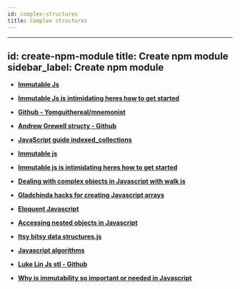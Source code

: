 ```yaml
---
id: complex-structures
title: Complex structures
---
```

---
id: create-npm-module
title: Create npm module
sidebar_label: Create npm module
---


- [**Immutable Js**](https://facebook.github.io/immutable-js/docs/#/)
- [**Immutable Js is intimidating heres how to get started**](https://medium.freecodecamp.org/immutable-js-is-intimidating-heres-how-to-get-started-2db1770466d6)
- [**Github - Yomguithereal/mnemonist**](https://github.com/Yomguithereal/mnemonist)
- [**Andrew Grewell structy - Github**](https://github.com/andrewgrewell/structy)
- [**JavaScript guide indexed_collections**](https://developer.mozilla.org/en-US/docs/Web/JavaScript/Guide/Indexed_collections)
- [**Immutable js**](https://facebook.github.io/immutable-js/docs/#/)
- [**Immutable js is intimidating heres how to get started**](https://medium.freecodecamp.org/immutable-js-is-intimidating-heres-how-to-get-started-2db1770466d6)
- [**Dealing with complex objects in Javascript with walk js**](https://medium.com/front-end-weekly/dealing-with-complex-objects-in-javascript-with-walk-js-a5826c64569f)

- [**Gladchinda hacks for creating Javascript arrays**](https://medium.freecodecamp.org/https-medium-com-gladchinda-hacks-for-creating-javascript-arrays-a1b80cb372b)
- [**Eloquent Javascript**](https://eloquentjavascript.net/04_data.html)
- [**Accessing nested objects in Javascript**](https://hackernoon.com/accessing-nested-objects-in-javascript-f02f1bd6387f)
- [**Itsy bitsy data structures.js**](https://github.com/jamiebuilds/itsy-bitsy-data-structures/blob/master/itsy-bitsy-data-structures.js)
- [**Javascript algorithms**](https://github.com/trekhleb/javascript-algorithms)
- [**Luke Lin Js stl - Github**](https://github.com/LukeLin/js-stl)
- [**Why is immutability so important or needed in Javascript**](https://stackoverflow.com/questions/34385243/why-is-immutability-so-important-or-needed-in-javascript)



<!-- 


observer pattern js
https://medium.com/@patrickackerman/the-observer-pattern-with-vanilla-javascript-8f85ea05eaa8
https://pawelgrzybek.com/the-observer-pattern-in-javascript-explained/
https://joshbedo.github.io/JS-Design-Patterns/
https://medium.com/@majdasab/observer-pattern-with-javascript-es6-classes-2a19851e1506
https://www.sitepoint.com/javascript-design-patterns-observer-pattern/




https://www.google.com/search?rlz=1C1GCEA_enUA850UA850&ei=pUMNXZD3AemBk74P4rmJ2AY&q=js+patterns+templates&oq=js+patterns+tem&gs_l=psy-ab.3.0.33i21l2.537678.547116..548682...1.0..0.120.1329.15j1......0....1..gws-wiz.......0i71j35i39j0i67j0j0i20i263j0i203j0i10i203j0i10j0i22i10i30j0i22i30j33i22i29i30.A-SvEu7yMGM




https://shichuan.github.io/javascript-patterns/


https://github.com/shichuan/javascript-patterns/blob/master/code-reuse-patterns/prototypal-inheritance.html -->
